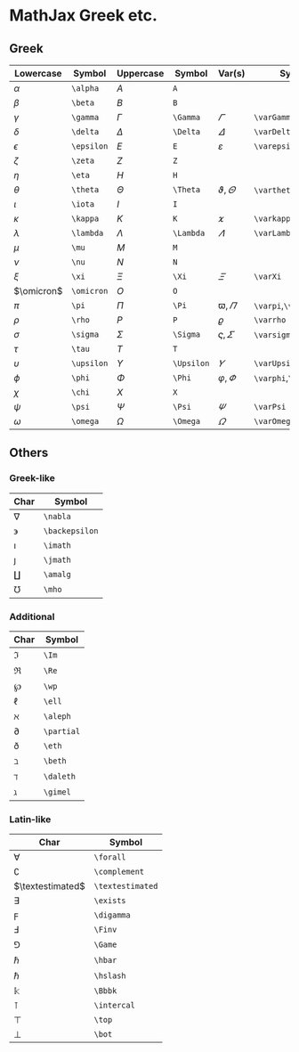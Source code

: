 # MathJax Greek etc.

## Greek

| Lowercase | Symbol | Uppercase | Symbol | Var(s) | Symbol |
|--|--|--|--|--|--|
| $\alpha$ | `\alpha` | $A$ | `A` | | |
| $\beta$ | `\beta` | $B$ | `B` | | |
| $\gamma$ | `\gamma` | $\Gamma$ | `\Gamma` | $\varGamma$ | `\varGamma` |
| $\delta$ | `\delta` | $\Delta$ | `\Delta` | $\varDelta$ | `\varDelta` |
| $\epsilon$ | `\epsilon` | $E$ | `E` | $\varepsilon$ | `\varepsilon` |
| $\zeta$ | `\zeta` | $Z$ | `Z` | | |
| $\eta$ | `\eta` | $H$ | `H` | | |
| $\theta$ | `\theta` | $\Theta$ | `\Theta` | $\vartheta,\varTheta$ | `\vartheta`,`\varTheta` |
| $\iota$ | `\iota` | $I$ | `I` | | |
| $\kappa$ | `\kappa` | $K$ | `K` | $\varkappa$ | `\varkappa` |
| $\lambda$ | `\lambda` | $\Lambda$ | `\Lambda` | $\varLambda$ | `\varLambda` |
| $\mu$ | `\mu` | $M$ | `M` | | |
| $\nu$ | `\nu` | $N$ | `N` | | |
| $\xi$ | `\xi` | $\Xi$ | `\Xi` | $\varXi$ | `\varXi` |
| $\omicron$ | `\omicron` | $O$ | `O` | | |
| $\pi$ | `\pi` | $\Pi$ | `\Pi` | $\varpi,\varPi$ | `\varpi`,`\varPi` |
| $\rho$ | `\rho` | $P$ | `P` | $\varrho$ | `\varrho` |
| $\sigma$ | `\sigma` | $\Sigma$ | `\Sigma` | $\varsigma,\varSigma$ | `\varsigma`,`\varSigma` |
| $\tau$ | `\tau` | $T$ | `T` | | |
| $\upsilon$ | `\upsilon` | $\Upsilon$ | `\Upsilon` | $\varUpsilon$ | `\varUpsilon` |
| $\phi$ | `\phi` | $\Phi$ | `\Phi` | $\varphi,\varPhi$ | `\varphi`,`\varPhi` |
| $\chi$ | `\chi` | $X$ | `X` | | |
| $\psi$ | `\psi` | $\Psi$ | `\Psi` | $\varPsi$ | `\varPsi` |
| $\omega$ | `\omega` | $\Omega$ | `\Omega` | $\varOmega$ | `\varOmega` |

## Others

### Greek-like

| Char | Symbol |
|--|--|
| $\nabla$ | `\nabla` |
| $\backepsilon$ | `\backepsilon` |
| $\imath$ | `\imath` |
| $\jmath$ | `\jmath` |
| $\amalg$ | `\amalg` |
| $\mho$ | `\mho` |

### Additional

| Char | Symbol |
|--|--|
| $\Im$ | `\Im` |
| $\Re$ | `\Re` |
| $\wp$ | `\wp` |
| $\ell$ | `\ell` |
| $\aleph$ | `\aleph` |
| $\partial$ | `\partial` |
| $\eth$ | `\eth` |
| $\beth$ | `\beth` |
| $\daleth$ | `\daleth` |
| $\gimel$ | `\gimel` |

### Latin-like

| Char | Symbol |
|--|--|
| $\forall$ | `\forall` |
| $\complement$ | `\complement` |
| $\textestimated$ | `\textestimated` |
| $\exists$ | `\exists` |
| $\digamma$ | `\digamma` |
| $\Finv$ | `\Finv` |
| $\Game$ | `\Game` |
| $\hbar$ | `\hbar` |
| $\hslash$ | `\hslash` |
| $\Bbbk$ | `\Bbbk` |
| $\intercal$ | `\intercal` |
| $\top$ | `\top` |
| $\bot$ | `\bot` |

